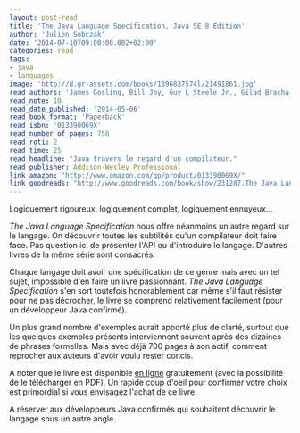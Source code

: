 ```yaml
---
layout: post-read
title: 'The Java Language Specification, Java SE 8 Edition'
author: 'Julien Sobczak'
date: '2014-07-10T09:00:00.002+02:00'
categories: read
tags:
- java
- languages
image: 'http://d.gr-assets.com/books/1396837574l/21491861.jpg'
read_authors: 'James Gosling, Bill Joy, Guy L Steele Jr., Gilad Bracha, Alex Buckley'
read_note: 10
read_date_published: '2014-05-06'
read_book_format: 'Paperback'
read_isbn: '013390069X'
read_number_of_pages: 758
read_roti: 2
read_time: 25
read_headline: "Java travers le regard d'un compilateur."
read_publisher: Addison-Wesley Professional
link_amazon: "http://www.amazon.com/gp/product/013390069X/"
link_goodreads: "http://www.goodreads.com/book/show/231287.The_Java_Language_Specification"
---
```



Logiquement rigoureux, logiquement complet, logiquement ennuyeux...

*The Java Language Specification* nous offre néanmoins un autre regard sur le langage. On découvrir toutes les subtilités qu'un compilateur doit faire face. Pas question ici de présenter l'API ou d'introduire le langage. D'autres livres de la même série sont consacrés.

Chaque langage doit avoir une spécification de ce genre mais avec un tel sujet, impossible d'en faire un livre passionnant. *The Java Language Specification* s'en sort toutefois honorablement car même s'il faut résister pour ne pas décrocher, le livre se comprend relativement facilement (pour un développeur Java confirmé).

Un plus grand nombre d'exemples aurait apporté plus de clarté, surtout que les quelques exemples présents interviennent souvent après des dizaines de phrases formelles. Mais avec déjà 700 pages à son actif, comment reprocher aux auteurs d'avoir voulu rester concis.

A noter que le livre est disponible [en ligne](http://docs.oracle.com/javase/specs/) gratuitement (avec la possibilité de le télécharger en PDF). Un rapide coup d'oeil pour confirmer votre choix est primordial si vous envisagez l'achat de ce livre.

A réserver aux développeurs Java confirmés qui souhaitent découvrir le langage sous un autre angle.

